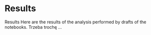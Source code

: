 # Results
Results 
Here are the results of the analysis performed by drafts of the notebooks.
Trzeba trochę ...

